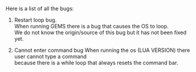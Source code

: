 Here is a list of all the bugs:

1. Restart loop bug.  
When running GEMS there is a bug that causes the OS to loop.  
We do not know the origin/source of this bug but it has not been fixed yet.

2. Cannot enter command bug
When running the os (LUA VERSION) there user cannot type a command  
because there is a while loop that always resets the command bar.
